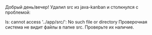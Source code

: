 Добрый день/вечер! Удалил src из java-kanban и столкнулся с проблемой:

ls: cannot access '../app/src/': No such file or directory Проверочная система не видит файлы в папке src. Проверьте их наличие.
